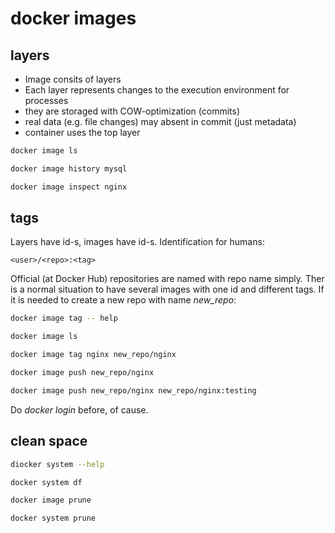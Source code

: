 # docker images

## layers
- Image consits of layers
- Each layer represents changes to the execution environment for processes
- they are storaged with COW-optimization (commits)
- real data (e.g. file changes) may absent in commit (just metadata)
- container uses the top layer

```bash
docker image ls

docker image history mysql

docker image inspect nginx
```

## tags

Layers have id-s, images have id-s. Identification for humans:

```text
<user>/<repo>:<tag>
```

Official (at Docker Hub) repositories are named with repo name simply.
Ther is a normal situation to have several images with one id and different tags.
If it is needed to create a new repo with name *new_repo*:

```bash
docker image tag -- help

docker image ls

docker image tag nginx new_repo/nginx

docker image push new_repo/nginx

docker image push new_repo/nginx new_repo/nginx:testing
```

Do *docker login* before, of cause.

## clean space

```bash
diocker system --help

docker system df

docker image prune

docker system prune
```